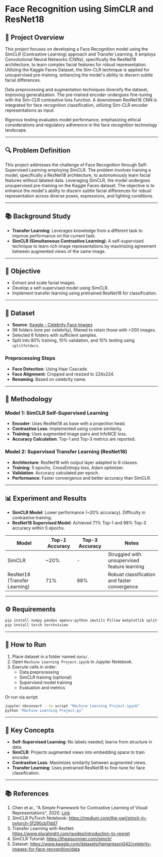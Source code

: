 
# Face Recognition using SimCLR and ResNet18

## 🧠 Project Overview

This project focuses on developing a Face Recognition model using the SimCLR (Contrastive Learning) approach and Transfer Learning. It employs Convolutional Neural Networks (CNNs), specifically the ResNet18 architecture, to learn complex facial features for robust representation. Utilizing the Kaggle Faces Dataset, the Sim-CLR technique is applied for unsupervised pre-training, enhancing the model's ability to discern subtle facial differences.

Data preprocessing and augmentation techniques diversify the dataset, improving generalization. The pre-trained encoder undergoes fine-tuning with the Sim-CLR contrastive loss function. A downstream ResNet18 CNN is integrated for face recognition classification, utilizing Sim-CLR encoder representations as input.

Rigorous testing evaluates model performance, emphasizing ethical considerations and regulatory adherence in the face recognition technology landscape.

---

## 🔍 Problem Definition

This project addresses the challenge of Face Recognition through Self-Supervised Learning employing SimCLR. The problem involves training a model, specifically a ResNet18 architecture, to autonomously learn facial features without labeled data. Leveraging SimCLR, the model undergoes unsupervised pre-training on the Kaggle Faces dataset. The objective is to enhance the model's ability to discern subtle facial differences for robust representation across diverse poses, expressions, and lighting conditions.

---

## 📚 Background Study

- **Transfer Learning**: Leverages knowledge from a different task to improve performance on the current task.
- **SimCLR (Simultaneous Contrastive Learning)**: A self-supervised technique to learn rich image representations by maximizing agreement between augmented views of the same image.

---

## 🎯 Objective

- Extract and scale facial images.
- Develop a self-supervised model using SimCLR.
- Implement transfer learning using pretrained ResNet18 for classification.

---

## 📂 Dataset

- **Source**: [Kaggle - Celebrity Face Images](https://www.kaggle.com/datasets/hemantsoni042/celebrity-images-for-face-recognition/data)
- 98 folders (one per celebrity), filtered to retain those with >200 images.
- Selected 6 folders with sufficient samples.
- Split into 80% training, 10% validation, and 10% testing using `splitfolders`.

### Preprocessing Steps

- **Face Detection**: Using Haar Cascade.
- **Face Alignment**: Cropped and resized to 224x224.
- **Renaming**: Based on celebrity name.

---

## 🧪 Methodology

### Model 1: SimCLR Self-Supervised Learning

- **Encoder**: Uses ResNet18 as base with a projection head.
- **Contrastive Loss**: Implemented using cosine similarity.
- **Training**: Uses augmented image pairs and InfoNCE loss.
- **Accuracy Calculation**: Top-1 and Top-3 metrics are reported.

### Model 2: Supervised Transfer Learning (ResNet18)

- **Architecture**: ResNet18 with output layer adapted to 6 classes.
- **Training**: 5 epochs, CrossEntropy loss, Adam optimizer.
- **Validation**: Accuracy calculated per epoch.
- **Performance**: Faster convergence and better accuracy than SimCLR.

---

## 📊 Experiment and Results

- **SimCLR Model**: Lower performance (~20% accuracy). Difficulty in contrastive training.
- **ResNet18 Supervised Model**: Achieved 71% Top-1 and 98% Top-3 accuracy within 5 epochs.

| Model | Top-1 Accuracy | Top-3 Accuracy | Notes |
|-------|----------------|----------------|-------|
| SimCLR | ~20% | - | Struggled with unsupervised feature learning |
| ResNet18 (Transfer Learning) | 71% | 98% | Robust classification and faster convergence |

---

## ⚙️ Requirements

```bash
pip install numpy pandas opencv-python imutils Pillow matplotlib split-folders
pip install torch torchvision
```

---

## 🚀 How to Run

1. Place dataset in a folder named `data/`.
2. Open `Machine Learning Project.ipynb` in Jupyter Notebook.
3. Execute cells in order:
   - Data preprocessing
   - SimCLR training (optional)
   - Supervised model training
   - Evaluation and metrics

Or run via script:

```bash
jupyter nbconvert --to script "Machine Learning Project.ipynb"
python "Machine Learning Project.py"
```

---

## 🧠 Key Concepts

- **Self-Supervised Learning**: No labels needed; learns from structure in data.
- **SimCLR**: Projects augmented views into embedding space to train encoder.
- **Contrastive Loss**: Maximizes similarity between augmented views.
- **Transfer Learning**: Uses pretrained ResNet18 to fine-tune for face classification.

---

## 📚 References

1. Chen et al., "A Simple Framework for Contrastive Learning of Visual Representations", 2020. [Link](https://arxiv.org/pdf/2002.05709v3.pdf)
2. SimCLR PyTorch Notebook: https://medium.com/the-owl/simclr-in-pytorch-5f290cb11dd7
3. Transfer Learning with ResNet: https://www.pluralsight.com/guides/introduction-to-resnet
4. SimCLR Tutorial: https://theaisummer.com/simclr/
5. Dataset: https://www.kaggle.com/datasets/hemantsoni042/celebrity-images-for-face-recognition/data
